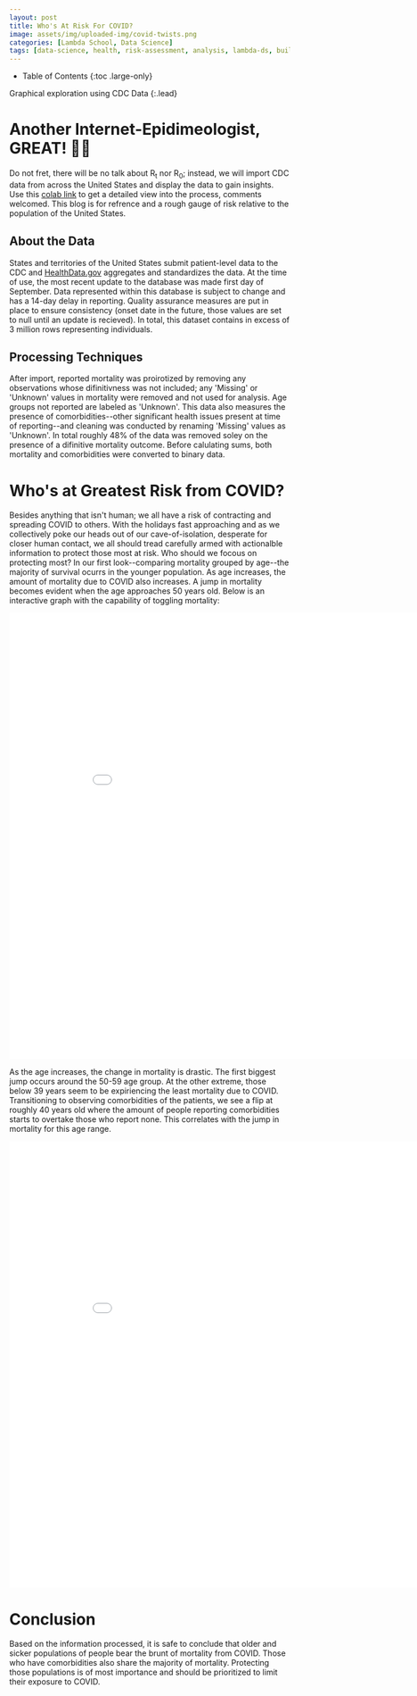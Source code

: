 ```yaml
---
layout: post
title: Who's At Risk For COVID?
image: assets/img/uploaded-img/covid-twists.png
categories: [Lambda School, Data Science]
tags: [data-science, health, risk-assessment, analysis, lambda-ds, build-week-1]
---
```

- Table of Contents
{:toc .large-only}

Graphical exploration using CDC Data
{:.lead}


# Another Internet-Epidimeologist, GREAT! 🤦‍♂️
Do not fret, there will be no talk about R<sub>t</sub> nor R<sub>0</sub>; instead, we will import CDC data from across the United States and display the data to gain insights. Use this [colab link] to get a detailed view into the process, comments welcomed. This blog is for refrence and a rough gauge of risk relative to the population of the United States.

## About the Data
States and territories of the United States submit patient-level data to the CDC and [HealthData.gov] aggregates and standardizes the data. At the time of use, the most recent update to the database was made first day of September. Data represented within this database is subject to change and has a 14-day delay in reporting. Quality assurance measures are put in place to ensure consistency (onset date in the future, those values are set to null until an update is recieved). In total, this dataset contains in excess of 3 million rows representing individuals.

## Processing Techniques
After import, reported mortality was proirotized by removing any observations whose difinitivness was not included; any 'Missing' or 'Unknown' values in mortality were removed and not used for analysis. Age groups not reported are labeled as 'Unknown'. This data also measures the presence of comorbidities--other significant health issues present at time of reporting--and cleaning was conducted by renaming 'Missing' values as 'Unknown'. In total roughly 48% of the data was removed soley on the presence of a difinitive mortality outcome. Before calulating sums, both mortality and comorbidities were converted to binary data.


# Who's at Greatest Risk from COVID?
Besides anything that isn't human; we all have a risk of contracting and spreading COVID to others. With the holidays fast approaching and as we collectively poke our heads out of our cave-of-isolation, desperate for closer human contact, we all should tread carefully armed with actionalble information to protect those most at risk. Who should we focous on protecting most? In our first look--comparing mortality grouped by age--the majority of survival ocurrs in the younger population. As age increases, the amount of mortality due to COVID also increases. A jump in mortality becomes evident when the age approaches 50 years old. Below is an interactive graph with the capability of toggling mortality:


[colab link]: https://colab.research.google.com/drive/1NeaGzDxOzG9hgAeuovivH-6lSiVAApG-?usp=sharing
[HealthData.gov]: https://healthdata.gov/dataset/covid-19-case-surveillance-public-use-data
<iframe width="900" height="800" frameborder="0" scrolling="no" src="//plotly.com/~danielf44m/1.embed"></iframe>

As the age increases, the change in mortality is drastic. The first biggest jump occurs around the 50-59 age group. At the other extreme, those below 39 years seem to be expiriencing the least mortality due to COVID. Transitioning to observing comorbidities of the patients, we see a flip at roughly 40 years old where the amount of people reporting comorbidities starts to overtake those who report none. This correlates with the jump in mortality for this age range.

<iframe width="900" height="800" frameborder="0" scrolling="no" src="//plotly.com/~danielf44m/3.embed"></iframe>


# Conclusion
Based on the information processed, it is safe to conclude that older and sicker populations of people bear the brunt of mortality from COVID. Those who have comorbidities also share the majority of mortality. Protecting those populations is of most importance and should be prioritized to limit their exposure to COVID.
